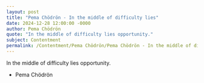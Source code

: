 ```yaml
---
layout: post
title: "Pema Chödrön - In the middle of difficulty lies"
date: 2024-12-28 12:00:00 -0000
author: Pema Chödrön
quote: "In the middle of difficulty lies opportunity."
subject: Contentment
permalink: /Contentment/Pema Chödrön/Pema Chödrön - In the middle of difficulty lies
---
```


In the middle of difficulty lies opportunity.

- Pema Chödrön

